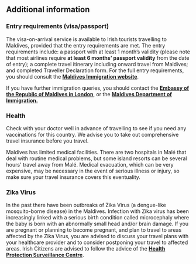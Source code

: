 ## Additional information

### **Entry requirements (visa/passport)**

The visa-on-arrival service is available to Irish tourists travelling to Maldives, provided that the entry requirements are met. The entry requirements include: a passport with at least 1 month’s validity (please note that most airlines require **at least 6 months’ passport validity** from the date of entry); a complete travel itinerary including onward travel from Maldives; and completed Traveller Declaration form. For the full entry requirements, you should consult the [**Maldives Immigration website**](https://www.immigration.gov.mv/tourist-visa/).

If you have further immigration queries, you should contact the [**Embassy of the Republic of Maldives in London**](https://www.maldiveshighcommission.uk/index.php), or the [**Maldives Department of Immigration.**](https://immigration.gov.mv/)

### **Health**

Check with your doctor well in advance of travelling to see if you need any vaccinations for this country. We advise you to take out comprehensive travel insurance before you travel.

Maldives has limited medical facilities. There are two hospitals in Malé that deal with routine medical problems, but some island resorts can be several hours' travel away from Malé. Medical evacuation, which can be very expensive, may be necessary in the event of serious illness or injury, so make sure your travel insurance covers this eventuality.

### **Zika Virus**

In the past there have been outbreaks of Zika Virus (a dengue-like mosquito-borne disease) in the Maldives. Infection with Zika virus has been increasingly linked with a serious birth condition called microcephaly where the baby is born with an abnormally small head and/or brain damage. If you are pregnant or planning to become pregnant, and plan to travel to areas affected by the Zika Virus, you are advised to discuss your travel plans with your healthcare provider and to consider postponing your travel to affected areas. Irish Citizens are advised to follow the advice of the [**Health Protection Surveillance Centre**](http://www.hpsc.ie/A-Z/Vectorborne/Zika/).